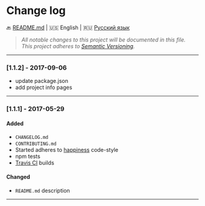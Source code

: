 # Change log

:back: [README.md](./README.md) 
|
:us: English
|
:ru: [Русский язык](./CHANGELOG-RU.md)

> _All notable changes to this project will be documented in this file._  
> _This project adheres to [Semantic Versioning](http://semver.org/)._

---

### [1.1.2] - 2017-09-06

- update package.json
- add project info pages

---

### [1.1.1] - 2017-05-29

#### Added

- `CHANGELOG.md`
- `CONTRIBUTING.md`
- Started adheres to [happiness](https://www.npmjs.com/package/happiness) code-style
- npm tests
- [Travis CI](https://travis-ci.org/dutchenkoOleg/gulp-not-supported-file) builds

#### Changed

- `README.md` description

---
